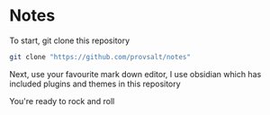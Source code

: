 # Notes
To start, git clone this repository
```bash
git clone "https://github.com/provsalt/notes"
```
Next,  use your favourite mark down editor, I use obsidian which has included plugins and themes in this repository

You're ready to rock and roll